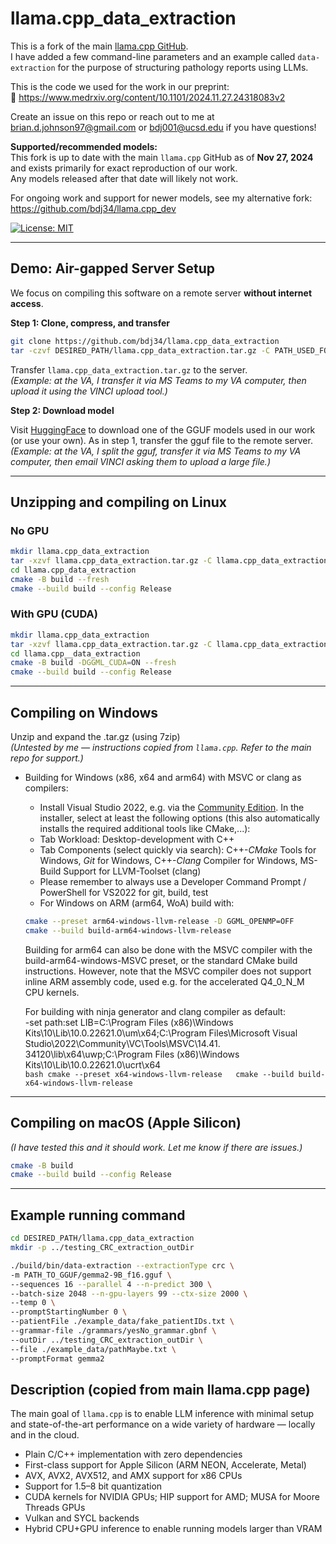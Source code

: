 # llama.cpp_data_extraction

This is a fork of the main [llama.cpp GitHub](https://github.com/ggml-org/llama.cpp).  
I have added a few command-line parameters and an example called `data-extraction` for the purpose of structuring pathology reports using LLMs.

This is the code we used for the work in our preprint:  
📄 https://www.medrxiv.org/content/10.1101/2024.11.27.24318083v2

Create an issue on this repo or reach out to me at brian.d.johnson97@gmail.com or bdj001@ucsd.edu if you have questions!

**Supported/recommended models:**  
This fork is up to date with the main `llama.cpp` GitHub as of **Nov 27, 2024** and exists primarily for exact reproduction of our work.  
Any models released after that date will likely not work.

For ongoing work and support for newer models, see my alternative fork:  
https://github.com/bdj34/llama.cpp_dev

[![License: MIT](https://img.shields.io/badge/license-MIT-blue.svg)](https://opensource.org/licenses/MIT)

---

## Demo: Air-gapped Server Setup

We focus on compiling this software on a remote server **without internet access**.

**Step 1: Clone, compress, and transfer**
```bash
git clone https://github.com/bdj34/llama.cpp_data_extraction
tar -czvf DESIRED_PATH/llama.cpp_data_extraction.tar.gz -C PATH_USED_FOR_GIT_CLONE/llama.cpp_data_extraction .
```

Transfer `llama.cpp_data_extraction.tar.gz` to the server.  
*(Example: at the VA, I transfer it via MS Teams to my VA computer, then upload it using the VINCI upload tool.)*

**Step 2: Download model**  

Visit [HuggingFace](https://huggingface.co/briandj97/models_used/tree/main) to download one of the GGUF models used in our work (or use your own).
As in step 1, transfer the gguf file to the remote server.  
*(Example: at the VA, I split the gguf, transfer it via MS Teams to my VA computer, then email VINCI asking them to upload a large file.)*

---

## Unzipping and compiling on Linux

### No GPU
```bash
mkdir llama.cpp_data_extraction
tar -xzvf llama.cpp_data_extraction.tar.gz -C llama.cpp_data_extraction/
cd llama.cpp_data_extraction
cmake -B build --fresh
cmake --build build --config Release
```

### With GPU (CUDA)
```bash
mkdir llama.cpp_data_extraction
tar -xzvf llama.cpp_data_extraction.tar.gz -C llama.cpp_data_extraction/
cd llama.cpp__data_extraction
cmake -B build -DGGML_CUDA=ON --fresh
cmake --build build --config Release
```

---

## Compiling on Windows

Unzip and expand the .tar.gz (using 7zip)  
*(Untested by me — instructions copied from `llama.cpp`. Refer to the main repo for support.)*  
- Building for Windows (x86, x64 and arm64) with MSVC or clang as compilers:
    - Install Visual Studio 2022, e.g. via the [Community Edition](https://visualstudio.microsoft.com/vs/community/). In the installer, select at least the following options (this also automatically installs the required additional tools like CMake,...):
    - Tab Workload: Desktop-development with C++
    - Tab Components (select quickly via search): C++-_CMake_ Tools for Windows, _Git_ for Windows, C++-_Clang_ Compiler for Windows, MS-Build Support for LLVM-Toolset (clang)
    - Please remember to always use a Developer Command Prompt / PowerShell for VS2022 for git, build, test
    - For Windows on ARM (arm64, WoA) build with:
    ```bash
    cmake --preset arm64-windows-llvm-release -D GGML_OPENMP=OFF
    cmake --build build-arm64-windows-llvm-release
    ```
    Building for arm64 can also be done with the MSVC compiler with the build-arm64-windows-MSVC preset, or the standard CMake build instructions. However, note that the MSVC compiler does not support inline ARM assembly code, used e.g. for the accelerated Q4_0_N_M CPU kernels.

    For building with ninja generator and clang compiler as default:  
      -set path:set LIB=C:\Program Files (x86)\Windows Kits\10\Lib\10.0.22621.0\um\x64;C:\Program Files\Microsoft Visual Studio\2022\Community\VC\Tools\MSVC\14.41.  34120\lib\x64\uwp;C:\Program Files (x86)\Windows Kits\10\Lib\10.0.22621.0\ucrt\x64  
      ```bash
      cmake --preset x64-windows-llvm-release  
      cmake --build build-x64-windows-llvm-release
      ```
---

## Compiling on macOS (Apple Silicon)

*(I have tested this and it should work. Let me know if there are issues.)*
```bash
cmake -B build
cmake --build build --config Release
```

---

## Example running command
```bash
cd DESIRED_PATH/llama.cpp_data_extraction
mkdir -p ../testing_CRC_extraction_outDir

./build/bin/data-extraction --extractionType crc \
-m PATH_TO_GGUF/gemma2-9B_f16.gguf \
--sequences 16 --parallel 4 --n-predict 300 \
--batch-size 2048 --n-gpu-layers 99 --ctx-size 2000 \
--temp 0 \
--promptStartingNumber 0 \
--patientFile ./example_data/fake_patientIDs.txt \
--grammar-file ./grammars/yesNo_grammar.gbnf \
--outDir ../testing_CRC_extraction_outDir \
--file ./example_data/pathMaybe.txt \
--promptFormat gemma2 
```

## Description (copied from main llama.cpp page)

The main goal of `llama.cpp` is to enable LLM inference with minimal setup and state-of-the-art performance on a wide variety of hardware — locally and in the cloud.

- Plain C/C++ implementation with zero dependencies
- First-class support for Apple Silicon (ARM NEON, Accelerate, Metal)
- AVX, AVX2, AVX512, and AMX support for x86 CPUs
- Support for 1.5–8 bit quantization
- CUDA kernels for NVIDIA GPUs; HIP support for AMD; MUSA for Moore Threads GPUs
- Vulkan and SYCL backends
- Hybrid CPU+GPU inference to enable running models larger than VRAM

